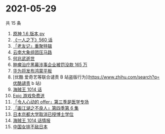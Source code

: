 # 2021-05-29

共 15 条

<!-- BEGIN ZHIHUSEARCH -->
<!-- 最后更新时间 Sat May 29 2021 14:41:46 GMT+0800 (China Standard Time) -->
1. [原神 1.6 版本 pv](https://www.zhihu.com/search?q=原神)
1. [《一人之下》560 话](https://www.zhihu.com/search?q=一人之下)
1. [「老友记」重聚特辑](https://www.zhihu.com/search?q=老友记重聚)
1. [云南大象组团压马路](https://www.zhihu.com/search?q=云南大象)
1. [何兆武逝世](https://www.zhihu.com/search?q=何兆武)
1. [肿瘤治疗黑幕涉事企业被罚没款 165 万](https://www.zhihu.com/search?q=肿瘤治疗黑幕)
1. [华为将发布鸿蒙平板](https://www.zhihu.com/search?q=鸿蒙平板)
1. [优酷 爱奇艺等联合谴责 B 站盗版行为](https://www.zhihu.com/search?q=优酷谴责 b 站)
1. [海贼王 1014 话](https://www.zhihu.com/search?q=海贼王)
1. [Epic 游戏免费送](https://www.zhihu.com/search?q=Epic)
1. [「令人心动的 offer」第三季是医学专场](https://www.zhihu.com/search?q=令人心动的offer第三季)
1. [「画江湖之不良人」第四季第 6 集](https://www.zhihu.com/search?q=画江湖之不良人第四季)
1. [日本京都大学取消已授博士学位](https://www.zhihu.com/search?q=日本京都大学)
1. [海贼王 1014 话情报](https://www.zhihu.com/search?q=海贼王)
1. [中国女排不敌日本](https://www.zhihu.com/search?q=中国女排)
<!-- END ZHIHUSEARCH -->
